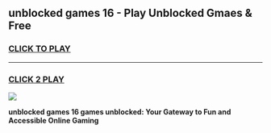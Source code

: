 
## unblocked games 16 - Play Unblocked Gmaes & Free
<h3>
<a href="https://premium.freeplayer.one?title=unblocked_games_16&ref=19F">CLICK TO PLAY</a></h3>
<hr>

<h3>
<a href="https://premium.freeplayer.one?title=unblocked_games_16&ref=19F">CLICK 2 PLAY</a>
  
</h3>

<a href="https://premium.freeplayer.one?title=unblocked_games_16&ref=19F/"><img src="https://clearcache.store/games.png"></a>


**unblocked games 16 games unblocked: Your Gateway to Fun and Accessible Online Gaming**
